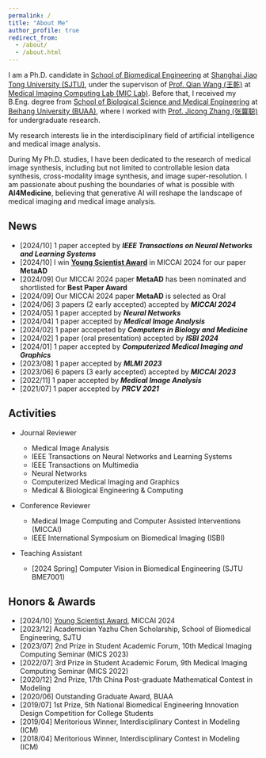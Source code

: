 ```yaml
---
permalink: /
title: "About Me"
author_profile: true
redirect_from: 
  - /about/
  - /about.html
---
```


I am a Ph.D. candidate in [School of Biomedical Engineering](https://en.bme.sjtu.edu.cn/) at [Shanghai Jiao Tong University (SJTU)](https://en.sjtu.edu.cn/), under the supervison of [Prof. Qian Wang (王乾)](https://qianwang.space/) at [Medical Imaging Computing Lab (MIC Lab)](https://mic.sjtu.edu.cn/).
Before that, I received my B.Eng. degree from [School of Biological Science and Medical Engineering](https://bme.buaa.edu.cn/English/Default.aspx) at [Beihang University (BUAA)](https://ev.buaa.edu.cn/), where I worked with [Prof. Jicong Zhang (张冀聪)](https://shi.buaa.edu.cn/zhangjicong/zh_CNen/index.htm) for undergraduate research.

My research interests lie in the interdisciplinary field of artificial intelligence and medical image analysis.
<!-- , for the sake of smart diagnosis and prognosis, individualized therapy planning and tracking, and translational medical studies. -->
During My Ph.D. studies, I have been dedicated to the research of medical image synthesis, including but not limited to controllable lesion data synthesis, cross-modality image synthesis, and image super-resolution.
I am passionate about pushing the boundaries of what is possible with **AI4Medicine**, believing that generative AI will reshape the landscape of medical imaging and medical image analysis.


## News

- \[2024/10\] 1 paper accepted by **_IEEE Transactions on Neural Networks and Learning Systems_**
- \[2024/10\] I win [**Young Scientist Award**](https://miccai.org/index.php/about-miccai/awards/best-paper-award-and-young-scientist-award/) in MICCAI 2024 for our paper **MetaAD**
- \[2024/09\] Our MICCAI 2024 paper **MetaAD** has been nominated and shortlisted for **Best Paper Award**
- \[2024/09\] Our MICCAI 2024 paper **MetaAD** is selected as Oral 
- \[2024/06\] 3 papers (2 early accepted) accepted by **_MICCAI 2024_** 
- \[2024/05\] 1 paper accepted by **_Neural Networks_**
- \[2024/04\] 1 paper accepted by **_Medical Image Analysis_**
- \[2024/02\] 1 paper accepeted by **_Computers in Biology and Medicine_**
- \[2024/02\] 1 paper (oral presentation) accepted by **_ISBI 2024_**
- \[2024/01\] 1 paper accepted by **_Computerized Medical Imaging and Graphics_**
- \[2023/08\] 1 paper accepted by **_MLMI 2023_**
- \[2023/06\] 6 papers (3 early accepted) accepted by **_MICCAI 2023_**
- \[2022/11\] 1 paper accepted by **_Medical Image Analysis_**
- \[2021/07\] 1 paper accepted by **_PRCV 2021_**


## Activities

- Journal Reviewer
  - Medical Image Analysis
  - IEEE Transactions on Neural Networks and Learning Systems
  - IEEE Transactions on Multimedia
  - Neural Networks
  - Computerized Medical Imaging and Graphics
  - Medical & Biological Engineering & Computing

- Conference Reviewer
  - Medical Image Computing and Computer Assisted Interventions (MICCAI)
  - IEEE International Symposium on Biomedical Imaging (ISBI)

- Teaching Assistant
  - \[2024 Spring\] Computer Vision in Biomedical Engineering (SJTU BME7001)


## Honors & Awards

- \[2024/10\] [Young Scientist Award](https://miccai.org/index.php/about-miccai/awards/best-paper-award-and-young-scientist-award/), MICCAI 2024
- \[2023/12\] Academician Yazhu Chen Scholarship, School of Biomedical Engineering, SJTU
- \[2023/07\] 2nd Prize in Student Academic Forum, 10th Medical Imaging Computing Seminar (MICS 2023)
- \[2022/07\] 3rd Prize in Student Academic Forum, 9th Medical Imaging Computing Seminar (MICS 2022)
- \[2020/12\] 2nd Prize, 17th China Post-graduate Mathematical Contest in Modeling
- \[2020/06\]	Outstanding Graduate Award, BUAA
- \[2019/07\] 1st Prize, 5th National Biomedical Engineering Innovation Design Competition for College Students
-	\[2019/04\] Meritorious Winner, Interdisciplinary Contest in Modeling (ICM)
-	\[2018/04\] Meritorious Winner, Interdisciplinary Contest in Modeling (ICM)
